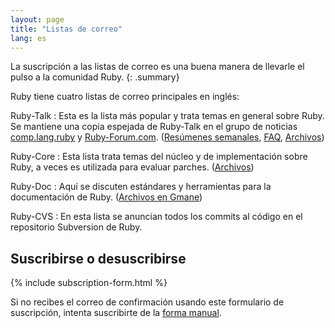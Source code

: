```yaml
---
layout: page
title: "Listas de correo"
lang: es
---
```


La suscripción a las listas de correo es una buena manera de llevarle el
pulso a la comunidad Ruby.
{: .summary}

Ruby tiene cuatro listas de correo principales en inglés:

Ruby-Talk
: Esta es la lista más popular y trata temas en general sobre Ruby. Se
  mantiene una copia espejada de Ruby-Talk en el grupo de noticias
  [comp.lang.ruby](news:comp.lang.ruby) y [Ruby-Forum.com][1].
  ([Resúmenes semanales][2], [FAQ][3], [Archivos][4])

Ruby-Core
: Esta lista trata temas del núcleo y de implementación sobre Ruby, a
  veces es utilizada para evaluar parches. ([Archivos][5])

Ruby-Doc
: Aquí se discuten estándares y herramientas para la documentación de
  Ruby. ([Archivos en Gmane][6])

Ruby-CVS
: En esta lista se anuncian todos los commits al código en el
  repositorio Subversion de Ruby.

## Suscribirse o desuscribirse

{% include subscription-form.html %}

Si no recibes el correo de confirmación usando este formulario de
suscripción, intenta suscribirte de la [forma
manual](manual-instructions/).



[1]: https://www.ruby-forum.com/
[2]: http://www.rubyweeklynews.org/
[3]: http://rubyhacker.com/clrFAQ.html
[4]: http://blade.nagaokaut.ac.jp/ruby/ruby-talk/index.shtml
[5]: http://blade.nagaokaut.ac.jp/ruby/ruby-core/index.shtml
[6]: http://dir.gmane.org/gmane.comp.lang.ruby.documentation
